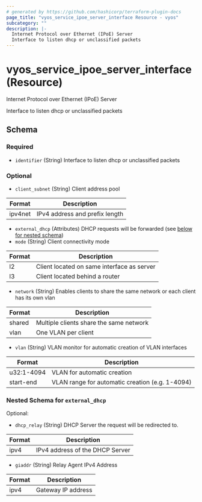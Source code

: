 ```yaml
---
# generated by https://github.com/hashicorp/terraform-plugin-docs
page_title: "vyos_service_ipoe_server_interface Resource - vyos"
subcategory: ""
description: |-
  Internet Protocol over Ethernet (IPoE) Server
  Interface to listen dhcp or unclassified packets
---
```


# vyos_service_ipoe_server_interface (Resource)

Internet Protocol over Ethernet (IPoE) Server

Interface to listen dhcp or unclassified packets



<!-- schema generated by tfplugindocs -->
## Schema

### Required

- `identifier` (String) Interface to listen dhcp or unclassified packets

### Optional

- `client_subnet` (String) Client address pool

|  Format  |  Description  |
|----------|---------------|
|  ipv4net  |  IPv4 address and prefix length  |
- `external_dhcp` (Attributes) DHCP requests will be forwarded (see [below for nested schema](#nestedatt--external_dhcp))
- `mode` (String) Client connectivity mode

|  Format  |  Description  |
|----------|---------------|
|  l2  |  Client located on same interface as server  |
|  l3  |  Client located behind a router  |
- `network` (String) Enables clients to share the same network or each client has its own vlan

|  Format  |  Description  |
|----------|---------------|
|  shared  |  Multiple clients share the same network  |
|  vlan  |  One VLAN per client  |
- `vlan` (String) VLAN monitor for automatic creation of VLAN interfaces

|  Format  |  Description  |
|----------|---------------|
|  u32:1-4094  |  VLAN for automatic creation  |
|  start-end  |  VLAN range for automatic creation (e.g. 1-4094)  |

<a id="nestedatt--external_dhcp"></a>
### Nested Schema for `external_dhcp`

Optional:

- `dhcp_relay` (String) DHCP Server the request will be redirected to.

|  Format  |  Description  |
|----------|---------------|
|  ipv4  |  IPv4 address of the DHCP Server  |
- `giaddr` (String) Relay Agent IPv4 Address

|  Format  |  Description  |
|----------|---------------|
|  ipv4  |  Gateway IP address  |

